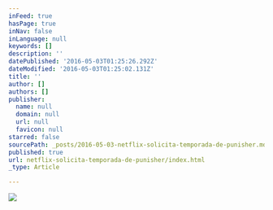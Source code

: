 ```yaml
---
inFeed: true
hasPage: true
inNav: false
inLanguage: null
keywords: []
description: ''
datePublished: '2016-05-03T01:25:26.292Z'
dateModified: '2016-05-03T01:25:02.131Z'
title: ''
author: []
authors: []
publisher:
  name: null
  domain: null
  url: null
  favicon: null
starred: false
sourcePath: _posts/2016-05-03-netflix-solicita-temporada-de-punisher.md
published: true
url: netflix-solicita-temporada-de-punisher/index.html
_type: Article

---
```

![](https://the-grid-user-content.s3-us-west-2.amazonaws.com/27cc9199-061d-452a-a826-552e12eec05f.jpg)